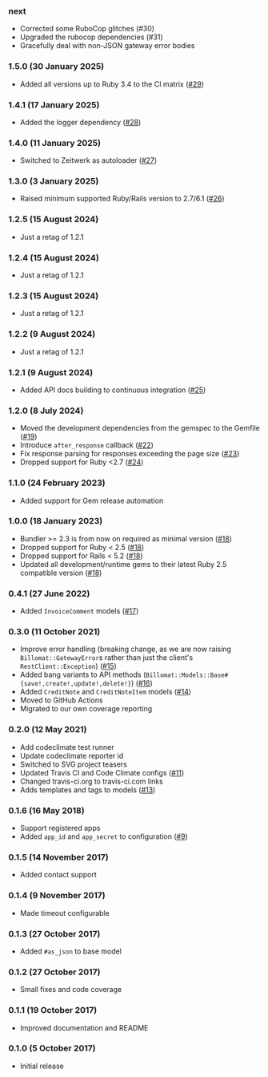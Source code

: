 ### next

* Corrected some RuboCop glitches (#30)
* Upgraded the rubocop dependencies (#31)
* Gracefully deal with non-JSON gateway error bodies

### 1.5.0 (30 January 2025)

* Added all versions up to Ruby 3.4 to the CI matrix ([#29](https://github.com/hausgold/billomat/pull/29))

### 1.4.1 (17 January 2025)

* Added the logger dependency ([#28](https://github.com/hausgold/billomat/pull/28))

### 1.4.0 (11 January 2025)

* Switched to Zeitwerk as autoloader ([#27](https://github.com/hausgold/billomat/pull/27))

### 1.3.0 (3 January 2025)

* Raised minimum supported Ruby/Rails version to 2.7/6.1 ([#26](https://github.com/hausgold/billomat/pull/26))

### 1.2.5 (15 August 2024)

* Just a retag of 1.2.1

### 1.2.4 (15 August 2024)

* Just a retag of 1.2.1

### 1.2.3 (15 August 2024)

* Just a retag of 1.2.1

### 1.2.2 (9 August 2024)

* Just a retag of 1.2.1

### 1.2.1 (9 August 2024)

* Added API docs building to continuous integration ([#25](https://github.com/hausgold/billomat/pull/25))

### 1.2.0 (8 July 2024)

* Moved the development dependencies from the gemspec to the Gemfile ([#19](https://github.com/hausgold/billomat/pull/19))
* Introduce `after_response` callback ([#22](https://github.com/hausgold/billomat/pull/22))
* Fix response parsing for responses exceeding the page size ([#23](https://github.com/hausgold/billomat/pull/23))
* Dropped support for Ruby <2.7 ([#24](https://github.com/hausgold/billomat/pull/24))

### 1.1.0 (24 February 2023)

* Added support for Gem release automation

### 1.0.0 (18 January 2023)

* Bundler >= 2.3 is from now on required as minimal version ([#18](https://github.com/hausgold/billomat/pull/18))
* Dropped support for Ruby < 2.5 ([#18](https://github.com/hausgold/billomat/pull/18))
* Dropped support for Rails < 5.2 ([#18](https://github.com/hausgold/billomat/pull/18))
* Updated all development/runtime gems to their latest
  Ruby 2.5 compatible version ([#18](https://github.com/hausgold/billomat/pull/18))

### 0.4.1 (27 June 2022)

* Added `InvoiceComment` models ([#17](https://github.com/hausgold/billomat/pull/17))

### 0.3.0 (11 October 2021)

* Improve error handling (breaking change, as we are now raising
  `Billomat::GatewayError`s rather than just the client's
  `RestClient::Exception`) ([#15](https://github.com/hausgold/billomat/pull/15))
* Added bang variants to API methods
  (`Billomat::Models::Base#{save!,create!,update!,delete!}`) ([#16](https://github.com/hausgold/billomat/pull/16))
* Added `CreditNote` and `CreditNoteItem` models ([#14](https://github.com/hausgold/billomat/pull/14))
* Moved to GitHub Actions
* Migrated to our own coverage reporting

### 0.2.0 (12 May 2021)

* Add codeclimate test runner
* Update codeclimate reporter id
* Switched to SVG project teasers
* Updated Travis CI and Code Climate configs ([#11](https://github.com/hausgold/billomat/pull/11))
* Changed travis-ci.org to travis-ci.com links
* Adds templates and tags to models ([#13](https://github.com/hausgold/billomat/pull/13))

### 0.1.6 (16 May 2018)

* Support registered apps
* Added `app_id` and `app_secret` to configuration ([#9](https://github.com/hausgold/billomat/pull/9))

### 0.1.5 (14 November 2017)

* Added contact support

### 0.1.4 (9 November 2017)

* Made timeout configurable

### 0.1.3 (27 October 2017)

* Added `#as_json` to base model

### 0.1.2 (27 October 2017)

* Small fixes and code coverage

### 0.1.1 (19 October 2017)

* Improved documentation and README

### 0.1.0 (5 October 2017)

* Initial release
